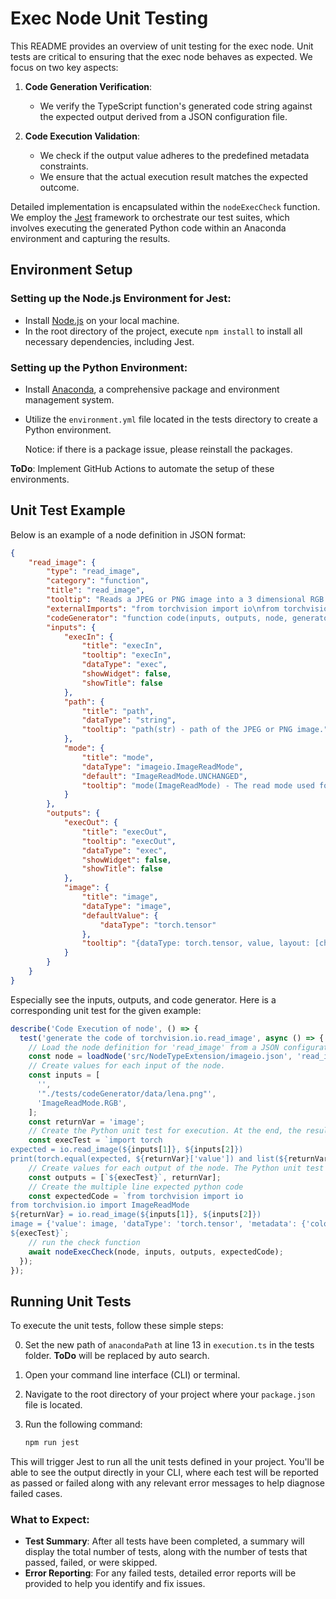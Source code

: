 # Exec Node Unit Testing

This README provides an overview of unit testing for the exec node. Unit tests are critical to ensuring that the exec node behaves as expected. We focus on two key aspects:

1. **Code Generation Verification**: 
   - We verify the TypeScript function's generated code string against the expected output derived from a JSON configuration file.

2. **Code Execution Validation**: 
   - We check if the output value adheres to the predefined metadata constraints.
   - We ensure that the actual execution result matches the expected outcome.

Detailed implementation is encapsulated within the `nodeExecCheck` function. We employ the [Jest](https://jestjs.io/) framework to orchestrate our test suites, which involves executing the generated Python code within an Anaconda environment and capturing the results.

## Environment Setup

### Setting up the Node.js Environment for Jest:
- Install [Node.js](https://nodejs.org/en) on your local machine.
- In the root directory of the project, execute `npm install` to install all necessary dependencies, including Jest.

### Setting up the Python Environment:
- Install [Anaconda](https://www.anaconda.com/), a comprehensive package and environment management system.

- Utilize the `environment.yml` file located in the tests directory to create a Python environment.

  Notice: if there is a package issue, please reinstall the packages.

**ToDo**: Implement GitHub Actions to automate the setup of these environments.

## Unit Test Example

Below is an example of a node definition in JSON format:

```json
{
    "read_image": {
        "type": "read_image",
        "category": "function",
        "title": "read_image",
        "tooltip": "Reads a JPEG or PNG image into a 3 dimensional RGB or grayscale Tensor. Optionally converts the image to the desired format. The values of the output tensor are uint8 in [0, 255].",
        "externalImports": "from torchvision import io\nfrom torchvision.io import ImageReadMode",
        "codeGenerator": "function code(inputs, outputs, node, generator) {\n    if (inputs[2] === 'ImageReadMode.RGB')\n        return `${outputs[1]} = io.read_image(${inputs[1]}, ${inputs[2]})\\n${outputs[1]} = {'value': ${outputs[1]}, 'dataType': 'torch.tensor', 'metadata': {'colorChannel': 'rgb', 'channelOrder': 'channelFirst', 'isMiniBatched': False, 'intensityRange': '0-255', 'device': 'cpu'}}\\n${outputs[0]}`;\n    if (inputs[2] === 'ImageReadMode.GRAY')\n        return `${outputs[1]} = io.read_image(${inputs[1]}, ${inputs[2]})\\n${outputs[1]} = {'value': ${outputs[1]}, 'dataType': 'torch.tensor', 'metadata': {'colorChannel': 'rgb', 'channelOrder': 'channelFirst', 'isMiniBatched': False, 'intensityRange': '0-255', 'device': 'cpu'}}\\n${outputs[0]}`;\n}",
        "inputs": {
            "execIn": {
                "title": "execIn",
                "tooltip": "execIn",
                "dataType": "exec",
                "showWidget": false,
                "showTitle": false
            },
            "path": {
                "title": "path",
                "dataType": "string",
                "tooltip": "path(str) - path of the JPEG or PNG image."
            },
            "mode": {
                "title": "mode",
                "dataType": "imageio.ImageReadMode",
                "default": "ImageReadMode.UNCHANGED",
                "tooltip": "mode(ImageReadMode) - The read mode used for optionally converting the image. Default: ImageReadMode.UNCHANGED."
            }
        },
        "outputs": {
            "execOut": {
                "title": "execOut",
                "tooltip": "execOut",
                "dataType": "exec",
                "showWidget": false,
                "showTitle": false
            },
            "image": {
                "title": "image",
                "dataType": "image",
                "defaultValue": {
                    "dataType": "torch.tensor"
                },
                "tooltip": "{dataType: torch.tensor, value, layout: [chw], colorMode: [rgb, grayscale], intensityRange: 0-255' device: cpu}"
            }
        }
    }
}
```

Especially see the inputs, outputs, and code generator. Here is a corresponding unit test for the given example:

```typescript
describe('Code Execution of node', () => {
  test('generate the code of torchvision.io.read_image', async () => {
    // Load the node definition for 'read_image' from a JSON configuration file.
    const node = loadNode('src/NodeTypeExtension/imageio.json', 'read_image');
    // Create values for each input of the node. 
    const inputs = [
      '',
      '"./tests/codeGenerator/data/lena.png"',
      'ImageReadMode.RGB',
    ];
    const returnVar = 'image';
    // Create the Python unit test for execution. At the end, the result of the test should be printed out as a boolean value to be captured.
    const execTest = `import torch
expected = io.read_image(${inputs[1]}, ${inputs[2]})
print(torch.equal(expected, ${returnVar}['value']) and list(${returnVar}[\'value\'].size())[0]==3)`;
    // Create values for each output of the node. The Python unit test string will be the value for exec type output, which indicates the code to execute.
    const outputs = [`${execTest}`, returnVar];
	// Create the multiple line expected python code
    const expectedCode = `from torchvision import io
from torchvision.io import ImageReadMode
${returnVar} = io.read_image(${inputs[1]}, ${inputs[2]})
image = {'value': image, 'dataType': 'torch.tensor', 'metadata': {'colorChannel': 'rgb', 'channelOrder': 'channelFirst', 'isMiniBatched': False, 'intensityRange': '0-255', 'device': 'cpu'}}
${execTest}`;
    // run the check function
    await nodeExecCheck(node, inputs, outputs, expectedCode);
  });
});
```

## Running Unit Tests

To execute the unit tests, follow these simple steps:

0. Set the new path of `anacondaPath` at line 13 in `execution.ts` in the tests folder. **ToDo** will be replaced by auto search.

1. Open your command line interface (CLI) or terminal.
2. Navigate to the root directory of your project where your `package.json` file is located.
3. Run the following command:

   ```sh
   npm run jest
   ```

This will trigger Jest to run all the unit tests defined in your project. You'll be able to see the output directly in your CLI, where each test will be reported as passed or failed along with any relevant error messages to help diagnose failed cases.

### What to Expect:

- **Test Summary**: After all tests have been completed, a summary will display the total number of tests, along with the number of tests that passed, failed, or were skipped.
- **Error Reporting**: For any failed tests, detailed error reports will be provided to help you identify and fix issues.
